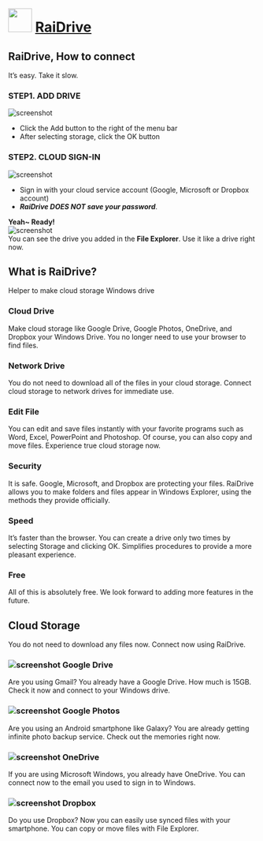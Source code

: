 ﻿# <img src="https://cdn.jsdelivr.net/gh/chtof/chocolatey-packages/automatic/raidrive/raidrive.png" width="48" height="48"/> [RaiDrive](https://chocolatey.org/packages/raidrive)

## RaiDrive, How to connect
It’s easy. Take it slow.

### STEP1. ADD DRIVE
![screenshot](https://cdn.jsdelivr.net/gh/chtof/chocolatey-packages/automatic/raidrive/screenshot1.png)
- Click the Add button to the right of the menu bar
- After selecting storage, click the OK button
### STEP2. CLOUD SIGN-IN
![screenshot](https://cdn.jsdelivr.net/gh/chtof/chocolatey-packages/automatic/raidrive/screenshot2.png)
- Sign in with your cloud service account (Google, Microsoft or Dropbox account)
- ***RaiDrive DOES NOT save your password***.

**Yeah~ Ready!**  
![screenshot](https://cdn.jsdelivr.net/gh/chtof/chocolatey-packages/automatic/raidrive/screenshot3.png)  
You can see the drive you added in the **File Explorer**.
Use it like a drive right now.

## What is RaiDrive?
Helper to make cloud storage Windows drive

### Cloud Drive
Make cloud storage like Google Drive, Google Photos, OneDrive, and Dropbox your Windows Drive. You no longer need to use your browser to find files.
### Network Drive
You do not need to download all of the files in your cloud storage. Connect cloud storage to network drives for immediate use.
### Edit File
You can edit and save files instantly with your favorite programs such as Word, Excel, PowerPoint and Photoshop. Of course, you can also copy and move files. Experience true cloud storage now.
### Security
It is safe. Google, Microsoft, and Dropbox are protecting your files. RaiDrive allows you to make folders and files appear in Windows Explorer, using the methods they provide officially.
### Speed
It’s faster than the browser. You can create a drive only two times by selecting Storage and clicking OK. Simplifies procedures to provide a more pleasant experience.
### Free
All of this is absolutely free.
We look forward to adding more features in the future.

## Cloud Storage
You do not need to download any files now. Connect now using RaiDrive.

### ![screenshot](https://cdn.jsdelivr.net/gh/chtof/chocolatey-packages/automatic/raidrive/googledrive.png) Google Drive
Are you using Gmail? You already have a Google Drive. How much is 15GB. Check it now and connect to your Windows drive.

### ![screenshot](https://cdn.jsdelivr.net/gh/chtof/chocolatey-packages/automatic/raidrive/googlephotos.png) Google Photos
Are you using an Android smartphone like Galaxy? You are already getting infinite photo backup service. Check out the memories right now.

### ![screenshot](https://cdn.jsdelivr.net/gh/chtof/chocolatey-packages/automatic/raidrive/onedrive.png) OneDrive
If you are using Microsoft Windows, you already have OneDrive. You can connect now to the email you used to sign in to Windows.

### ![screenshot](https://cdn.jsdelivr.net/gh/chtof/chocolatey-packages/automatic/raidrive/dropbox.png) Dropbox
Do you use Dropbox? Now you can easily use synced files with your smartphone. You can copy or move files with File Explorer.